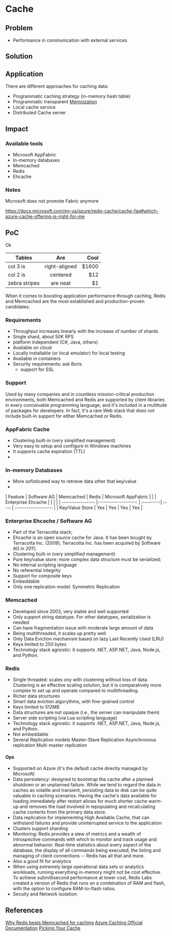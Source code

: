 # Cache

## Problem
- Performance in communication with external services

## Solution


## Application

There are different approaches for caching data:

* Programmatic caching strategy (in-memory hash table)
* Programmatic transparent [Memoization](https://en.wikipedia.org/wiki/Memoization)
* Local cache service
* Distributed Cache server

## Impact


### Available tools
* Microsoft AppFabric
* In-memory databases
* Memcached
* Redis
* Ehcache


### Notes
Microsoft does not promote Fabric anymore

https://docs.microsoft.com/en-us/azure/redis-cache/cache-faq#which-azure-cache-offering-is-right-for-me

## PoC

Ok

| Tables        | Are           | Cool  |
| ------------- |:-------------:| -----:|
| col 3 is      | right-aligned | $1600 |
| col 2 is      | centered      |   $12 |
| zebra stripes | are neat      |    $1 |


When it comes to boosting application performance through caching, Redis and Memcached are the most established and production-proven candidates. 

### Requirements

* Throughput increases linearly with the increase of number of shards
* Single shard, about 50K RPS
* platform independent (C#, Java, others)
* Available on cloud
* Locally installable (or local emulator) for local testing
* Available in containers
* Security requirements: ask Boris
  * support for SSL
  

### Support
Used by many companies and in countless mission-critical production environments, both Memcached and Redis are supported by client libraries in every conceivable programming language, and it's included in a multitude of packages for developers. In fact, it's a rare Web stack that does not include built-in support for either Memcached or Redis. 

### AppFabric Cache
* Clustering built-in (very simplified management)
* Very easy to setup and configure in Windows machines
* It supports cache expiration (TTL)
* 

### In-memory Databases
* More sofisticated way to retrieve data other that key/value
* 


| Feature          | Software AG         | Memcached | Redis | Microsoft AppFabric |
|                  | Enterprise Ehcache  |           |       |                     |
| ---------------- |:------------------: | :--------:| :---: | :-----------------: |
| Key/Value Store  | Yes                 | Yes       | Yes   | Yes                 |


### Enterprise Ehcache / Software AG
* Part of the Terracotta stack;
* Ehcache is an open source cache for Java. It has been bought by Terracotta Inc. (2009); Terracotta Inc. has been acquired by Software AG in 2011;
* Clustering built-in (very simplified management)
* Pure key/value store: more complex data structure must be serialized;
* No internal scripting language
* No referential integrity
* Support for composite keys
* Embeddable
* Only one replication model: Symmetric Replication


### Memcached
* Developed since 2003, very stable and well supported
* Only support string datatype. For other datatypes, serialization is needed
* Can have fragmentation issue with moderate large amount of data
* Being multithreaded, it scales up pretty well
* Only Data Eviction mechanism based on lazy Last Recently Used (LRU)
* Keys limited to 250 bytes
* Technology stack agnostic: it supports .NET, ASP.NET, Java, Node.js, and Python.

### Redis
* Single threaded: scales ony with clustering without loss of data.  Clustering is an effective scaling solution, but it is comparatively more complex to set up and operate compared to multithreading. 
* Richer data structures
* Smart data eviction algorythms, with fine-grained control
* Keys limited to 512MB
* Data structures are not opaque (i.e., the server can manipulate them)
* Server side scripting (via Lua scripting language)
* Technology stack agnostic: it supports .NET, ASP.NET, Java, Node.js, and Python.
* Not embeddable
* Several Replication models
    Master-Slave Replication
    Asynchronous replication
    Multi-master replication

#### Ops
* Supported on Azure (it's the default cache directly managed by Microsoft)
* Data persistency: designed to bootstrap the cache after a planned shutdown or an unplanned failure. While we tend to regard the data in caches as volatile and transient, persisting data to disk can be quite valuable in caching scenarios. Having the cache's data available for loading immediately after restart allows for much shorter cache warm-up and removes the load involved in repopulating and recalculating cache contents from the primary data store. 
* Data replication for implementing High Available Cache, that can withstand failures and provide uninterrupted service to the application
* Clusters support sharding
* Monitoring: Redis provides a slew of metrics and a wealth of introspective commands with which to monitor and track usage and abnormal behavior. Real-time statistics about every aspect of the database, the display of all commands being executed, the listing and managing of client connections -- Redis has all that and more. 
* Also a good fit for analytics
* When using extremely large operational data sets or analytics workloads, running everything in-memory might not be cost effective. To achieve submillisecond performance at lower cost, Redis Labs created a version of Redis that runs on a combination of RAM and flash, with the option to configure RAM-to-flash ratios.
* Secuity and Network Isolation: 

## References

[Why Redis beats Memcached for caching](http://www.infoworld.com/article/3063161/application-development/why-redis-beats-memcached-for-caching.html)
[Azure Caching Official Documentation](https://docs.microsoft.com/en-us/azure/redis-cache/cache-faq#which-azure-cache-offering-is-right-for-me)
[Picking Your Cache](https://www.brentozar.com/archive/2012/05/picking-your-cache/)
